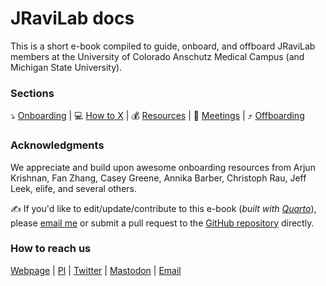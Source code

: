# JRaviLab docs

This is a short e-book compiled to guide, onboard, and offboard JRaviLab members at the University of Colorado Anschutz Medical Campus (and Michigan State University).

### Sections
⤵️ [Onboarding](https://jravilab.github.io/lab_docs/onboarding.html) | 💻 [How to X](https://jravilab.github.io/lab_docs/howto.html) | 💰 [Resources](https://jravilab.github.io/lab_docs/resources.html) | 🤝 [Meetings](https://jravilab.github.io/lab_docs/meetings.html) | ⤴️ [Offboarding](https://jravilab.github.io/lab_docs/offboarding.html) 

### Acknowledgments

We appreciate and build upon awesome onboarding resources from Arjun Krishnan, Fan Zhang, Casey Greene, Annika Barber, Christoph Rau, Jeff Leek, elife, and several others.

✍️ If you'd like to edit/update/contribute to this e-book (*built with [Quarto](https://quarto.org/docs/books)*), please [email me](mailto:janani.ravi@cuanschutz.edu) or submit a pull request to the [GitHub repository](https://github.com/JRaviLab/lab_docs) directly.

### How to reach us
[Webpage](https://jravilab.github.io) | [PI](https://jravilab.github.io/#about) | [Twitter](https://twitter.com/jravilab) | [Mastodon](https://genomic.social/@jravilab) | [Email](mailto:janani.ravi@cuanschutz.edu)
